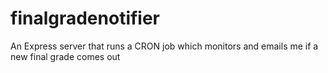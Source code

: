 # finalgradenotifier
An Express server that runs a CRON job which monitors and emails me if a new final grade comes out 
